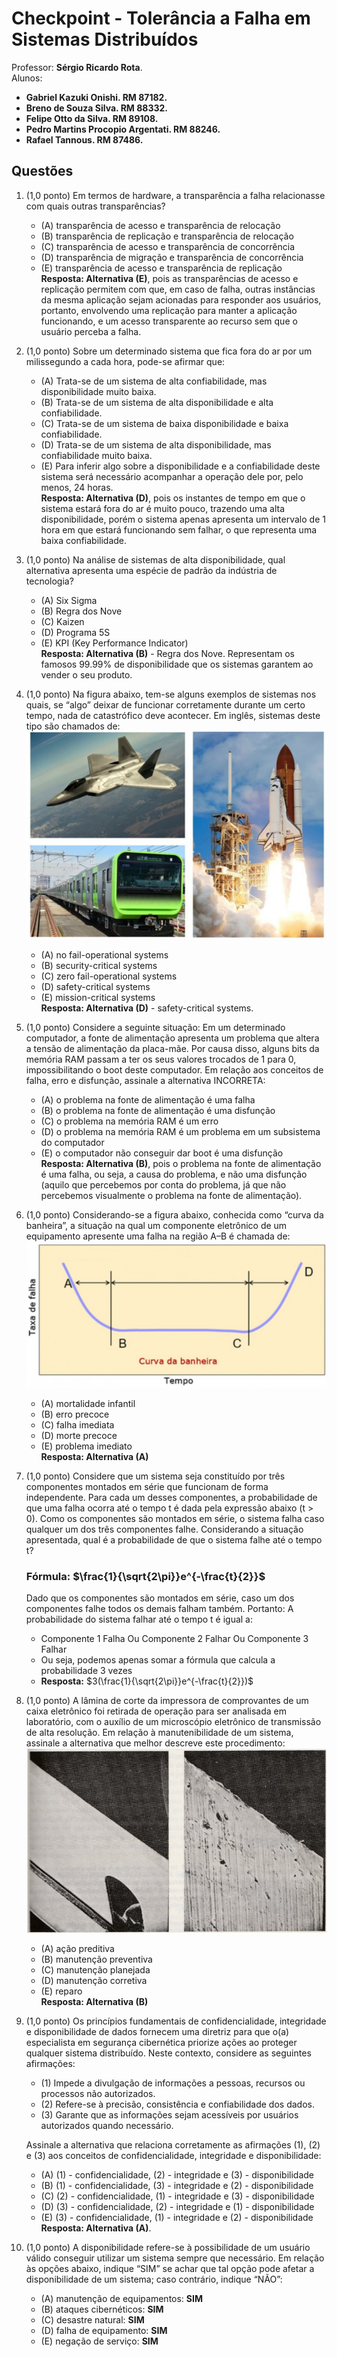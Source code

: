 # Checkpoint - Tolerância a Falha em Sistemas Distribuídos
Professor: **Sérgio Ricardo Rota**.  
Alunos:
* **Gabriel Kazuki Onishi. RM 87182.**
* **Breno de Souza Silva. RM 88332.**
* **Felipe Otto da Silva. RM 89108.**
* **Pedro Martins Procopio Argentati. RM 88246.**
* **Rafael Tannous. RM 87486.**

## Questões

1. (1,0 ponto) Em termos de hardware, a transparência a falha relacionasse com quais outras transparências?
    * (A) transparência de acesso e transparência de relocação
    * (B) transparência de replicação e transparência de relocação
    * (C) transparência de acesso e transparência de concorrência
    * (D) transparência de migração e transparência de concorrência
    * (E) transparência de acesso e transparência de replicação  
**Resposta: Alternativa (E)**, pois as transparências de acesso e replicação permitem com que, em caso de falha, outras instâncias da mesma aplicação sejam acionadas para responder aos usuários, portanto, envolvendo uma replicação para manter a aplicação funcionando, e um acesso transparente ao recurso sem que o usuário perceba a falha.

2. (1,0 ponto) Sobre um determinado sistema que fica fora do ar por um milissegundo a cada hora, pode-se afirmar que:
    * (A) Trata-se de um sistema de alta confiabilidade, mas disponibilidade muito baixa.
    * (B) Trata-se de um sistema de alta disponibilidade e alta confiabilidade.
    * (C) Trata-se de um sistema de baixa disponibilidade e baixa confiabilidade.
    * (D) Trata-se de um sistema de alta disponibilidade, mas confiabilidade muito baixa.
    * (E) Para inferir algo sobre a disponibilidade e a confiabilidade deste sistema será necessário acompanhar a operação dele por, pelo menos, 24 horas.  
**Resposta: Alternativa (D)**, pois os instantes de tempo em que o sistema estará fora do ar é muito pouco, trazendo uma alta disponibilidade, porém o sistema apenas apresenta um intervalo de 1 hora em que estará funcionando sem falhar, o que representa uma baixa confiabilidade.

3. (1,0 ponto) Na análise de sistemas de alta disponibilidade, qual alternativa apresenta uma espécie de padrão da indústria de tecnologia?
    * (A) Six Sigma
    * (B) Regra dos Nove
    * (C) Kaizen
    * (D) Programa 5S
    * (E) KPI (Key Performance Indicator)  
**Resposta: Alternativa (B)** - Regra dos Nove. Representam os famosos 99.99% de disponibilidade que os sistemas garantem ao vender o seu produto.

4. (1,0 ponto) Na figura abaixo, tem-se alguns exemplos de sistemas nos quais, se “algo” deixar de funcionar corretamente durante um certo tempo, nada de catastrófico deve acontecer. Em inglês, sistemas deste tipo são chamados de:  
![alt text](img_q_4.png)
    * (A) no fail-operational systems
    * (B) security-critical systems
    * (C) zero fail-operational systems
    * (D) safety-critical systems
    * (E) mission-critical systems  
**Resposta: Alternativa (D)** - safety-critical systems.

5. (1,0 ponto) Considere a seguinte situação: Em um determinado computador, a fonte de alimentação apresenta um problema que altera a tensão de alimentação da placa-mãe. Por causa disso, alguns bits da memória RAM passam a ter os seus valores trocados de 1 para 0, impossibilitando o boot deste computador. Em relação aos conceitos de falha, erro e disfunção, assinale a alternativa INCORRETA:
    * (A) o problema na fonte de alimentação é uma falha
    * (B) o problema na fonte de alimentação é uma disfunção
    * (C) o problema na memória RAM é um erro
    * (D) o problema na memória RAM é um problema em um subsistema do computador
    * (E) o computador não conseguir dar boot é uma disfunção  
**Resposta: Alternativa (B)**, pois o problema na fonte de alimentação é uma falha, ou seja, a causa do problema, e não uma disfunção (aquilo que percebemos por conta do problema, já que não percebemos visualmente o problema na fonte de alimentação).

6. (1,0 ponto) Considerando-se a figura abaixo, conhecida como “curva da banheira”, a situação na qual um componente eletrônico de um equipamento apresente uma falha na região A–B é chamada de:  
![alt text](img_q_6.png)
    * (A) mortalidade infantil
    * (B) erro precoce
    * (C) falha imediata
    * (D) morte precoce
    * (E) problema imediato  
**Resposta: Alternativa (A)**

7. (1,0 ponto) Considere que um sistema seja constituído por três componentes montados em série que funcionam de forma independente. Para cada um desses componentes, a probabilidade de que uma falha ocorra até o tempo t é dada pela expressão abaixo (t > 0). Como os componentes são montados em série, o sistema falha caso qualquer um dos três componentes falhe. Considerando a situação apresentada, qual é a probabilidade de que o sistema falhe até o tempo t?  
    ### Fórmula:  $\frac{1}{\sqrt{2\pi}}e^{-\frac{t}{2}}$
    Dado que os componentes são montados em série, caso um dos componentes falhe todos os demais falham também. Portanto: A probabilidade do sistema falhar até o tempo t é igual a:  
    * Componente 1 Falha Ou Componente 2 Falhar Ou Componente 3 Falhar  
    * Ou seja, podemos apenas somar a fórmula que calcula a probabilidade 3 vezes
    * **Resposta:** $3(\frac{1}{\sqrt{2\pi}}e^{-\frac{t}{2}})$

8. (1,0 ponto) A lâmina de corte da impressora de comprovantes de um caixa eletrônico foi retirada de operação para ser analisada em laboratório, com o auxílio de um microscópio eletrônico de transmissão de alta resolução. Em relação à manutenibilidade de um sistema, assinale a alternativa que melhor descreve este procedimento:  
![alt text](img_q_8.png)
    * (A) ação preditiva
    * (B) manutenção preventiva
    * (C) manutenção planejada
    * (D) manutenção corretiva
    * (E) reparo  
**Resposta: Alternativa (B)**

9. (1,0 ponto) Os princípios fundamentais de confidencialidade, integridade e disponibilidade de dados fornecem uma diretriz para que o(a) especialista em segurança cibernética priorize ações ao proteger qualquer sistema distribuído. Neste contexto, considere as seguintes afirmações:  
    - (1) Impede a divulgação de informações a pessoas, recursos ou processos não
    autorizados.
    - (2) Refere-se à precisão, consistência e confiabilidade dos dados.
    - (3) Garante que as informações sejam acessíveis por usuários autorizados quando
necessário.     
  
    Assinale a alternativa que relaciona corretamente as afirmações (1), (2) e (3) aos
conceitos de confidencialidade, integridade e disponibilidade: 
    - (A) (1) - confidencialidade, (2) - integridade e (3) - disponibilidade
    - (B) (1) - confidencialidade, (3) - integridade e (2) - disponibilidade
    - (C) (2) - confidencialidade, (1) - integridade e (3) - disponibilidade
    - (D) (3) - confidencialidade, (2) - integridade e (1) - disponibilidade
    - (E) (3) - confidencialidade, (1) - integridade e (2) - disponibilidade  
**Resposta: Alternativa (A)**.

10. (1,0 ponto) A disponibilidade refere-se à possibilidade de um usuário válido conseguir utilizar um sistema sempre que necessário. Em relação às opções abaixo, indique “SIM” se achar que tal opção pode afetar a disponibilidade de um sistema; caso contrário, indique “NÃO”: 
    * (A) manutenção de equipamentos: **SIM**
    * (B) ataques cibernéticos: **SIM**
    * (C) desastre natural: **SIM**
    * (D) falha de equipamento: **SIM**
    * (E) negação de serviço: **SIM** 
